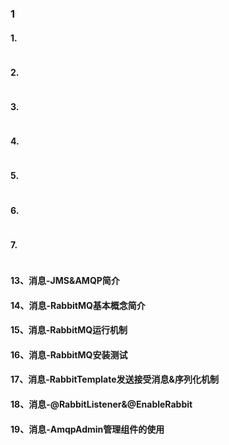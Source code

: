 ### 1

#### 1.

```xml


```

#### 2.

```java

```

#### 3.

```java

```

#### 4.

```java

```

#### 5.

```java

```

#### 6.

```java

```

#### 7.

```java

```

#### 13、消息-JMS&AMQP简介
#### 14、消息-RabbitMQ基本概念简介
#### 15、消息-RabbitMQ运行机制
#### 16、消息-RabbitMQ安装测试
#### 17、消息-RabbitTemplate发送接受消息&序列化机制
#### 18、消息-@RabbitListener&@EnableRabbit
#### 19、消息-AmqpAdmin管理组件的使用